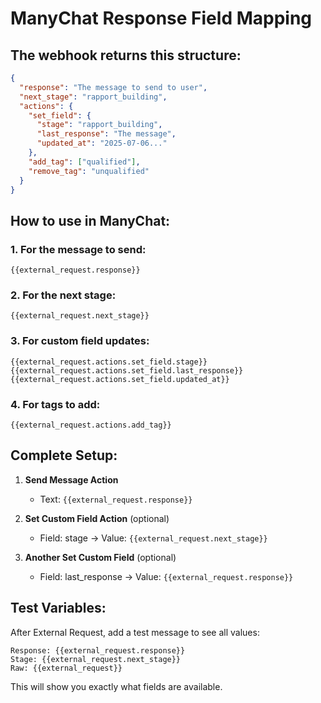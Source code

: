 # ManyChat Response Field Mapping

## The webhook returns this structure:

```json
{
  "response": "The message to send to user",
  "next_stage": "rapport_building",
  "actions": {
    "set_field": {
      "stage": "rapport_building",
      "last_response": "The message",
      "updated_at": "2025-07-06..."
    },
    "add_tag": ["qualified"],
    "remove_tag": "unqualified"
  }
}
```

## How to use in ManyChat:

### 1. For the message to send:
```
{{external_request.response}}
```

### 2. For the next stage:
```
{{external_request.next_stage}}
```

### 3. For custom field updates:
```
{{external_request.actions.set_field.stage}}
{{external_request.actions.set_field.last_response}}
{{external_request.actions.set_field.updated_at}}
```

### 4. For tags to add:
```
{{external_request.actions.add_tag}}
```

## Complete Setup:

1. **Send Message Action**
   - Text: `{{external_request.response}}`

2. **Set Custom Field Action** (optional)
   - Field: stage → Value: `{{external_request.next_stage}}`
   
3. **Another Set Custom Field** (optional)
   - Field: last_response → Value: `{{external_request.response}}`

## Test Variables:
After External Request, add a test message to see all values:
```
Response: {{external_request.response}}
Stage: {{external_request.next_stage}}
Raw: {{external_request}}
```

This will show you exactly what fields are available.